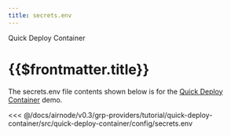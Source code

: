 ```yaml
---
title: secrets.env
---
```


<TitleSpan>Quick Deploy Container</TitleSpan>

# {{$frontmatter.title}}

<VersionWarning/>

The secrets.env file contents shown below is for the
[Quick Deploy Container](./) demo.

<!-- prettier-ignore -->
<<< @/docs/airnode/v0.3/grp-providers/tutorial/quick-deploy-container/src/quick-deploy-container/config/secrets.env
